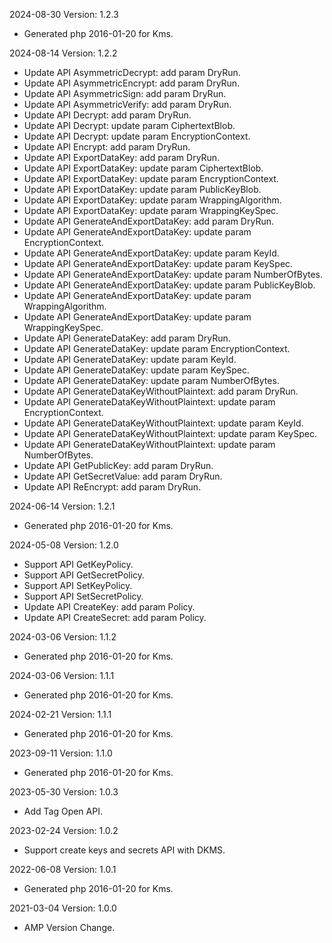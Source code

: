2024-08-30 Version: 1.2.3
- Generated php 2016-01-20 for Kms.

2024-08-14 Version: 1.2.2
- Update API AsymmetricDecrypt: add param DryRun.
- Update API AsymmetricEncrypt: add param DryRun.
- Update API AsymmetricSign: add param DryRun.
- Update API AsymmetricVerify: add param DryRun.
- Update API Decrypt: add param DryRun.
- Update API Decrypt: update param CiphertextBlob.
- Update API Decrypt: update param EncryptionContext.
- Update API Encrypt: add param DryRun.
- Update API ExportDataKey: add param DryRun.
- Update API ExportDataKey: update param CiphertextBlob.
- Update API ExportDataKey: update param EncryptionContext.
- Update API ExportDataKey: update param PublicKeyBlob.
- Update API ExportDataKey: update param WrappingAlgorithm.
- Update API ExportDataKey: update param WrappingKeySpec.
- Update API GenerateAndExportDataKey: add param DryRun.
- Update API GenerateAndExportDataKey: update param EncryptionContext.
- Update API GenerateAndExportDataKey: update param KeyId.
- Update API GenerateAndExportDataKey: update param KeySpec.
- Update API GenerateAndExportDataKey: update param NumberOfBytes.
- Update API GenerateAndExportDataKey: update param PublicKeyBlob.
- Update API GenerateAndExportDataKey: update param WrappingAlgorithm.
- Update API GenerateAndExportDataKey: update param WrappingKeySpec.
- Update API GenerateDataKey: add param DryRun.
- Update API GenerateDataKey: update param EncryptionContext.
- Update API GenerateDataKey: update param KeyId.
- Update API GenerateDataKey: update param KeySpec.
- Update API GenerateDataKey: update param NumberOfBytes.
- Update API GenerateDataKeyWithoutPlaintext: add param DryRun.
- Update API GenerateDataKeyWithoutPlaintext: update param EncryptionContext.
- Update API GenerateDataKeyWithoutPlaintext: update param KeyId.
- Update API GenerateDataKeyWithoutPlaintext: update param KeySpec.
- Update API GenerateDataKeyWithoutPlaintext: update param NumberOfBytes.
- Update API GetPublicKey: add param DryRun.
- Update API GetSecretValue: add param DryRun.
- Update API ReEncrypt: add param DryRun.


2024-06-14 Version: 1.2.1
- Generated php 2016-01-20 for Kms.

2024-05-08 Version: 1.2.0
- Support API GetKeyPolicy.
- Support API GetSecretPolicy.
- Support API SetKeyPolicy.
- Support API SetSecretPolicy.
- Update API CreateKey: add param Policy.
- Update API CreateSecret: add param Policy.


2024-03-06 Version: 1.1.2
- Generated php 2016-01-20 for Kms.

2024-03-06 Version: 1.1.1
- Generated php 2016-01-20 for Kms.

2024-02-21 Version: 1.1.1
- Generated php 2016-01-20 for Kms.

2023-09-11 Version: 1.1.0
- Generated php 2016-01-20 for Kms.

2023-05-30 Version: 1.0.3
- Add Tag Open API.

2023-02-24 Version: 1.0.2
- Support create keys and secrets API with DKMS.

2022-06-08 Version: 1.0.1
- Generated php 2016-01-20 for Kms.

2021-03-04 Version: 1.0.0
- AMP Version Change.

